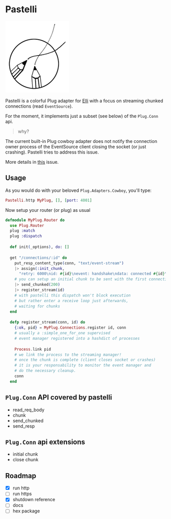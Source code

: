 # Pastelli
![alt](logo.png)

Pastelli is a colorful Plug adapter for [Elli](//github.com/knutin/elli)
with a focus on streaming chunked
connections (read `EventSource`).

For the moment,
it implements just a subset (see below) of the `Plug.Conn` api.

> why?

The current built-in Plug cowboy adapter does not notify the
connection owner process of the EventSource client
closing the socket (or just crashing).
Pastelli tries to address this issue.

More details in [this](https://github.com/elixir-lang/issues/xxx) issue.

## Usage
As you would do with your beloved `Plug.Adapters.Cowboy`,
you'll type:

```elixir
Pastelli.http MyPlug, [], [port: 4001]
```

Now setup your router (or plug) as usual
```elixir
defmodule MyPlug.Router do
  use Plug.Router
  plug :match
  plug :dispatch

  def init(_options), do: []

  get "/connections/:id" do
    put_resp_content_type(conn, "text/event-stream")
    |> assign(:init_chunk,
      "retry: 6000\nid: #{id}\nevent: handshake\ndata: connected #{id}\n\n")
    # you can setup an initial chunk to be sent with the first connection 
    |> send_chunked(200)
    |> register_stream(id)
    # with pastelli this dispatch won't block execution
    # but rather enter a receive loop just afterwards,
    # waiting for chunks
  end

  defp register_stream(conn, id) do
    {:ok, pid} = MyPlug.Connections.register id, conn
    # usually a :simple_one_for_one supervised
    # event manager registered into a hashdict of processes

    Process.link pid
    # we link the process to the streaming manager!
    # once the chunk is complete (client closes socket or crashes)
    # it is your responsability to monitor the event manager and
    # do the necessary cleanup.
    conn
  end

```


## `Plug.Conn` API covered by pastelli
- read_req_body
- chunk
- send_chunked
- send_resp

## `Plug.Conn` api extensions
- initial chunk
- close chunk

## Roadmap

- [x] run http
- [ ] run https
- [x] shutdown reference
- [ ] docs
- [ ] hex package
